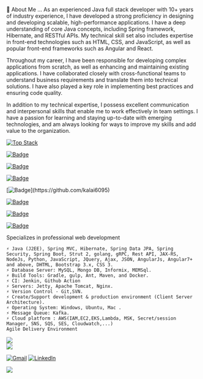 💬 About Me ...
As an experienced Java full stack developer with 10+ years of industry experience, I have developed a strong proficiency in designing and developing scalable, high-performance applications. I have a deep understanding of core Java concepts, including Spring framework, Hibernate, and RESTful APIs. My technical skill set also includes expertise in front-end technologies such as HTML, CSS, and JavaScript, as well as popular front-end frameworks such as Angular and React.

Throughout my career, I have been responsible for developing complex applications from scratch, as well as enhancing and maintaining existing applications. I have collaborated closely with cross-functional teams to understand business requirements and translate them into technical solutions. I have also played a key role in implementing best practices and ensuring code quality.

In addition to my technical expertise, I possess excellent communication and interpersonal skills that enable me to work effectively in team settings. I have a passion for learning and staying up-to-date with emerging technologies, and am always looking for ways to improve my skills and add value to the organization.

[![Top Stack](https://widget.realdeveloper.pro/api/top?stack=Java,Node.js,Python)](https://github.com/kalai6095)

[![Badge](https://widget.realdeveloper.pro/api/badge?title=Languages&badges=Java,Node.js,Python,Golang,JavaScript,SQL)](https://github.com/kalai6095)

[![Badge](https://widget.realdeveloper.pro/api/badge?title=Back%20End%20Framework&badges=Spring%20MVC,Spring%20Data%20JPA,Spring%20Security,Spring%20Boot,Hibernate,Strut2,gRPC,Rest%20API,JAX-RS)](https://github.com/kalai6095)

[![Badge](https://widget.realdeveloper.pro/api/badge?title=Front%20End%20Framework&badges=Express.js,Angular,jQuery,Socket.io,Bootstrap)](https://github.com/kalai6095)

[![Badge](https://widget.realdeveloper.pro/api/badge?title=AWS&badges=IAM,EC2,ECS,EKS,Lambda,MSK,Secret/Session%20Manager,SNS,SQS,SES,Cloudwatch,...)](https://github.com/kalai6095)

[![Badge](https://widget.realdeveloper.pro/api/badge?title=Database&badges=MySQL,Informix,memSQL,MongoDB)](https://github.com/kalai6095)

[![Badge](https://widget.realdeveloper.pro/api/badge?title=Build%20Tool&badges=Maven,Ant,Gradle,Make,Docker)](https://github.com/kalai6095)

[![Badge](https://widget.realdeveloper.pro/api/badge?title=CI&badges=Jenkin)](https://github.com/kalai6095)

     
Specializes in professional web development

    ⚡ Java (J2EE), Spring MVC, Hibernate, Spring Data JPA, Spring Security, Spring Boot, Strut 2, golang, gRPC, Rest API, JAX-RS, NodeJs, Python, JavaScript, JQuery, Ajax, JSON, AngularJs, Angular7+ and above, DHTML, Bootstrap 3.x, CSS 3.
    ⚡ Database Server: MySQL, Mongo DB, Informix, MEMSql.
    ⚡ Build Tools: Gradle, gulp, Ant, Maven, and Docker.
    ⚡ CI: Jenkin, Github Action
    ⚡ Servers: Jetty, Apache Tomcat, Nginx.
    ⚡ Version Control - Git,SVN.
    ⚡ Create/Support development & production environment (Client Server Architecture).
    ⚡ Operating System: Windows, Ubuntu, Mac .
    ⚡ Message Queue: Kafka.
    ⚡ Cloud platform : AWS(IAM,EC2,EKS,Lambda, MSK, Secret/session Manager, SNS, SQS, SES, Cloudwatch,...) 
    Agile Delivery Environment

![](https://github-readme-streak-stats.herokuapp.com/?user=kalai6095&theme=tokyonight&hide_border=false)<br/>
![](https://github-readme-stats.vercel.app/api/top-langs/?username=kalai6095&theme=tokyonight&hide_border=false&include_all_commits=false&count_private=false&layout=compact)

    
[![Gmail](https://img.shields.io/badge/-GMAIL-D14836?style=for-the-badge&logo=gmail&logoColor=white)](mailto:kalai6095@gmail.com)
[![LinkedIn](https://img.shields.io/badge/-LINKEDIN-0077B5?style=for-the-badge&logo=linkedin&logoColor=white)](https://www.linkedin.com/in/kalaiselvan-a-1431b08b/)

[![](https://visitcount.itsvg.in/api?id=kalai6095&icon=0&color=1)](https://visitcount.itsvg.in)
